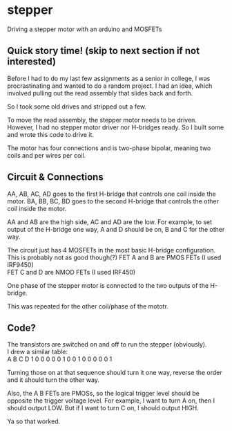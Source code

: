 # stepper
Driving a stepper motor with an arduino and MOSFETs

## Quick story time! (skip to next section if not interested)
Before I had to do my last few assignments as a senior in college,
I was procrastinating and wanted to do a random project.
I had an idea, which involved pulling out the read assembly
that slides back and forth.

So I took some old drives and stripped out a few.

To move the read assembly, the stepper motor needs to be driven.
However, I had no stepper motor driver nor H-bridges ready.
So I built some and wrote this code to drive it.

The motor has four connections and is two-phase bipolar,
meaning two coils and per wires per coil.

## Circuit & Connections
AA, AB, AC, AD goes to the first H-bridge that controls one
coil inside the motor.
BA, BB, BC, BD goes to the second H-bridge that controls the
other coil inside the motor.

AA and AB are the high side, AC and AD are the low.
For example, to set output of the H-bridge one way,
A and D should be on, B and C for the other way.

The circuit just has 4 MOSFETs in the most basic
H-bridge configuration. This is probably not as good though(?)
FET A and B are PMOS FETs (I used IRF9450)  
FET C and D are NMOD FETs (I used IRF450)

One phase of the stepper motor is connected to the two
outputs of the H-bridge.

This was repeated for the other coil/phase of the mototr.

## Code?
The transistors are switched on and off to run the stepper (obviously).  
I drew a similar table:  
A B C D
1 0 0 0
0 0 1 0
0 1 0 0
0 0 0 1

Turning those on at that sequence should turn it one way,
reverse the order and it should turn the other way.

Also, the A B FETs are PMOSs, so the logical trigger level
should be opposite the trigger voltage level.
For example, I want to turn A on, then I should output LOW.
But if I want to turn C on, I should output HIGH.

Ya so that worked.